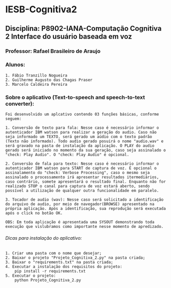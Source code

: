 # IESB-Cognitiva2
## Disciplina: P8902-IANA-Computação Cognitiva 2 Interface do usuário baseada em voz
### Professor: Rafael Brasileiro de Araujo
### Alunos:
    1. Fábio Tranzillo Nogueira
    2. Guilherme Augusto das Chagas Praser
    3. Marcelo Caldeira Pereira
    
### Sobre o aplicativo (Text-to-speech and speech-to-text converter):
    Foi desenvolvido um aplcativo contendo 03 funções básicas, conforme seguem:
    
    1. Conversão de texto para fala: Nesse caso é necessário informar o autenticador IBM watson para realizar a geração do audio. Caso não seja informado um TEXTO, será gerado um aúdio com o texto padrão (Texto não informado). Todo audio gerado posuirá o nome "audio.wav" e será gravado na pasta de instalação da aplicação. O PLAY do audio gerado será iniciado no momento da sua geração, caso seja assinalado o "check: Play Audio". O "check: Play Audio" é opcional.
    
    2. Conversão de fala para texto: Nesse caso é necessário informar o autenticador IBM watson para START de captura de voz. É opcional o assinalamento do "check: Verbose Processing", caso o mesmo seja assinalado o processamento irá apresentar resultados itermediários, caso contrário, somete apresentará o resultado final. Enquanto não for realizado STOP o canal para captura de voz estará aberto, sendo possível a utilização de qualquer outra funcionalidade em paralelo.
    
    3. Tocador de audio (wav): Nesse caso será solicitado a identificação do arquivo de audio, por meio de navegador(BROWSE) apresentado na própria aplicação. Após a identificação, sua reprodução será executada após o click no botão OK.
    
    OBS: Em toda aplicação é apresentada uma SYSOUT demonstrando toda execução que vislubramos como importante nesse momento de apredizado. 

###### Dicas para instalação do aplicativo:
    1. Criar uma pasta com o nome que desejar;
    2. Baixar o projeto "Projeto_Cognitiva_2.py" na pasta criada;
    3. Baixar o "requirements.txt" na pasta criada;
    4. Executar a instalação dos requisitos do projeto:
        pip install -r requirements.txt
    5. Executar o projeto:
        python Projeto_Cognitiva_2.py
